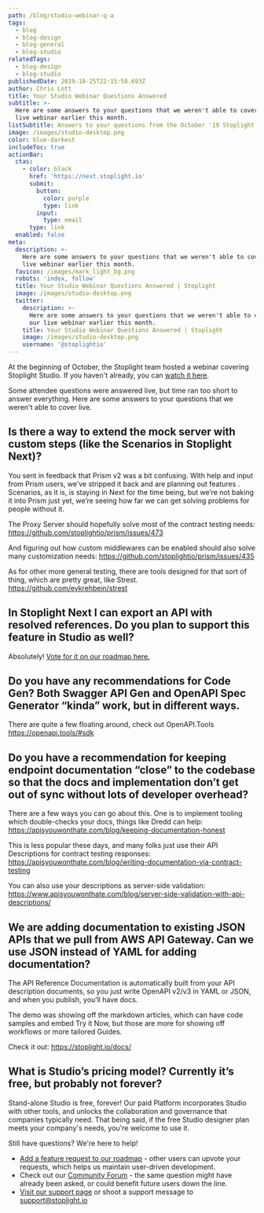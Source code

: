 ```yaml
---
path: /blog/studio-webinar-q-a
tags:
  - blog
  - blog-design
  - blog-general
  - blog-studio
relatedTags:
  - blog-design
  - blog-studio
publishedDate: 2019-10-25T22:15:58.693Z
author: Chris Lott
title: Your Studio Webinar Questions Answered
subtitle: >-
  Here are some answers to your questions that we weren't able to cover in our
  live webinar earlier this month.
listSubtitle: Answers to your questions from the October '19 Stoplight Studio Webinar.
image: /images/studio-desktop.png
color: blue-darkest
includeToc: true
actionBar:
  ctas:
    - color: black
      href: 'https://next.stoplight.io'
      submit:
        button:
          color: purple
          type: link
        input:
          type: email
      type: link
  enabled: false
meta:
  description: >-
    Here are some answers to your questions that we weren't able to cover in our
    live webinar earlier this month.
  favicon: /images/mark_light_bg.png
  robots: 'index, follow'
  title: Your Studio Webinar Questions Answered | Stoplight
  image: /images/studio-desktop.png
  twitter:
    description: >-
      Here are some answers to your questions that we weren't able to cover in
      our live webinar earlier this month.
    title: Your Studio Webinar Questions Answered | Stoplight
    image: /images/studio-desktop.png
    username: '@stoplightio'
---
```

At the beginning of October, the Stoplight team hosted a webinar covering Stoplight Studio. If you haven't already, you can [watch it here](https://stoplight.io/video/studio-webinar).

Some attendee questions were answered live, but time ran too short to answer everything. Here are some answers to your questions that we weren't able to cover live. 

## Is there a way to extend the mock server with custom steps (like the Scenarios in Stoplight Next)?

You sent in feedback that Prism v2 was a bit confusing. With  help and input from Prism users, we’ve stripped it back and are planning out features . Scenarios, as it is, is staying in Next for the time being, but we’re not baking it into Prism just yet, we’re seeing how far we can get solving problems for people without it. 

The Proxy Server should hopefully solve most of the contract testing needs: <https://github.com/stoplightio/prism/issues/473>

And figuring out how custom middlewares can be enabled should also solve many customization needs: <https://github.com/stoplightio/prism/issues/435>

As for other more general testing, there are tools designed for that sort of thing, which are pretty great, like Strest. <https://github.com/eykrehbein/strest>

## In Stoplight Next I can export an API with resolved references. Do you plan to support this feature in Studio as well?

Absolutely! [Vote for it on our roadmap here.](https://bit.ly/2pU1PFc)

## Do you have any recommendations for Code Gen? Both Swagger API Gen and OpenAPI Spec Generator “kinda” work, but in different ways.

There are quite a few floating around, check out OpenAPI.Tools <https://openapi.tools/#sdk>

## Do you have a recommendation for keeping endpoint documentation “close” to the codebase so that the docs and implementation don’t get out of sync without lots of developer overhead?

There are a few ways you can go about this. One is to implement tooling which double-checks your docs, things like Dredd can help: <https://apisyouwonthate.com/blog/keeping-documentation-honest>

This is less popular these days, and many folks just use their API Descriptions for contract testing responses: <https://apisyouwonthate.com/blog/writing-documentation-via-contract-testing>

You can also use your descriptions as server-side validation: <https://www.apisyouwonthate.com/blog/server-side-validation-with-api-descriptions/>

## We are adding documentation to existing JSON APIs that we pull from AWS API Gateway. Can we use JSON instead of YAML for adding documentation?

The API Reference Documentation is automatically built from your API description documents, so you just write OpenAPI v2/v3 in YAML or JSON, and when you publish, you’ll have docs. 

The demo was showing off the markdown articles, which can have code samples and embed Try it Now, but those are more for showing off workflows or more tailored Guides. 

Check it out: <https://stoplight.io/docs/>

## What is Studio’s pricing model? Currently it’s free, but probably not forever?

Stand-alone Studio is free, forever! Our paid Platform incorporates Studio with other tools, and unlocks the collaboration and governance that companies typically need. That being said, if the free Studio designer plan meets your company's needs, you're welcome to use it.



Still have questions? We're here to help!

* [Add a feature request to our roadmap](https://stoplight.io/p/roadmap) - other users can upvote your requests, which helps us maintain user-driven development.
* Check out our [Community Forum](https://community.stoplight.io) - the same question might have already been asked, or could benefit future users down the line.
* [Visit our support page](https://support.stoplight.io) or shoot a support message to [support@stoplight.io ](support@stoplight.io)
